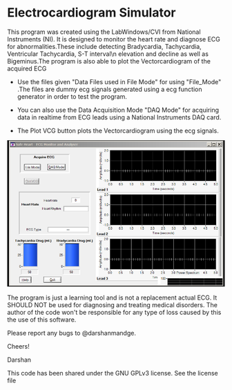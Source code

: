 # Electrocardiogram Simulator

This program was created using the LabWindows/CVI from National Instruments (NI).
It is designed to monitor the heart rate and diagnose ECG for abnormalities.These include detecting Bradycardia, Tachycardia, Ventricular Tachycardia, S-T interval\n elevation and decline as well as Bigeminus.The program is also able to plot the Vectorcardiogram of the acquired ECG

* Use the files given "Data Files used in File Mode" for using "File_Mode" .The files are dummy ecg signals generated using a ecg function generator in order to test the program.

* You can also use the Data Acquisition Mode "DAQ Mode" for acquiring data in realtime from ECG leads using a National Instruments DAQ card.

* The Plot VCG button plots the Vectorcardiogram using the ecg signals.

![ECG Simulator](https://github.com/darshanmandge/ecg_simulator/blob/master/ecgsim.png)

The program is just a learning tool and is not a replacement actual ECG. It SHOULD NOT be used for diagnosing and treating medical disorders. The author of the code won't be responsible for any type of loss caused by this the use of this software.

Please report any bugs to @darshanmandge.

Cheers!

Darshan


This code has been shared under the  GNU GPLv3 license. See the license file
